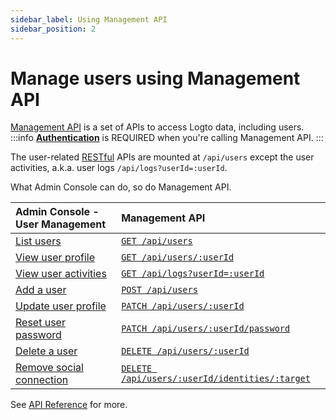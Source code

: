 ```yaml
---
sidebar_label: Using Management API
sidebar_position: 2
---
```


# Manage users using Management API

[Management API](../../../docs/references/core/#management-api) is a set of APIs to access Logto data, including users.
:::info
[**Authentication**](../../../docs/references/core/#authentication) is REQUIRED when you're calling Management API.
:::

The user-related [RESTful](https://en.wikipedia.org/wiki/Representational_state_transfer) APIs are mounted at `/api/users` except the user activities, a.k.a. user logs `/api/logs?userId=:userId`.

What Admin Console can do, so do Management API.

| Admin Console - User Management                                                                                 | Management API                                                                                                                                       |
| :-------------------------------------------------------------------------------------------------------------- | :--------------------------------------------------------------------------------------------------------------------------------------------------- |
| [List users](../../../docs/recipes/manage-users/using-admin-console#list-and-search-users)                      | <a href="/api/#tag/Users/paths/~1api~1users/get" target="_blank"> `GET /api/users`</a>                                                               |
| [View user profile](../../../docs/recipes/manage-users/using-admin-console#view-and-update-user-profile)        | <a href="/api/#tag/Users/paths/~1api~1users~1:userId/get" target="_blank">`GET /api/users/:userId`</a>                                               |
| [View user activities](../../../docs/recipes/manage-users/using-admin-console#view-user-activities)             | <a href="/api/#tag/Logs/paths/~1api~1logs/get" target="_blank">`GET /api/logs?userId=:userId`</a>                                                    |
| [Add a user](../../../docs/recipes/manage-users/using-admin-console#add-user)                                   | <a href="/api/#tag/Users/paths/~1api~1users/post" target="_blank">`POST /api/users`</a>                                                              |
| [Update user profile](../../../docs/recipes/manage-users/using-admin-console#view-and-update-user-profile)      | <a href="/api/#tag/Users/paths/~1api~1users~1:userId/patch" target="_blank">`PATCH /api/users/:userId`</a>                                           |
| [Reset user password](../../../docs/recipes/manage-users/using-admin-console#reset-user-password)               | <a href="/api/#tag/Users/paths/~1api~1users~1:userId~1password/patch" target="_blank">`PATCH /api/users/:userId/password`</a>                        |
| [Delete a user](../../../docs/recipes/manage-users/using-admin-console#delete-user)                             | <a href="/api/#tag/Users/paths/~1api~1users~1:userId/delete" target="_blank">`DELETE /api/users/:userId`</a>                                         |
| [Remove social connection](../../../docs/recipes/manage-users/using-admin-console#view-and-update-user-profile) | <a href="/api/#tag/Users/paths/~1api~1users~1:userId~1identities~1:target/delete" target="_blank">`DELETE /api/users/:userId/identities/:target`</a> |

See <a href="/api/#tag/Users" target="_blank">API Reference</a> for more.
